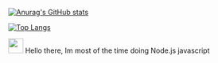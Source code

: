 

[![Anurag's GitHub stats](https://github-readme-stats.vercel.app/api?username=trulynodejs&show_icons=true&theme=dark)](https://github.com/anuraghazra/github-readme-stats)


[![Top Langs](https://github-readme-stats.vercel.app/api/top-langs/?username=trulynodejs&layout=compact)](https://github.com/anuraghazra/github-readme-stats)              

<img src="https://raw.githubusercontent.com/MartinHeinz/MartinHeinz/master/wave.gif" width="30px">
Hello there, Im most of the time doing Node.js javascript


